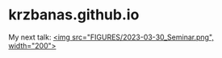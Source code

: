 # krzbanas.github.io

My next talk:
[<img src="FIGURES/2023-03-30_Seminar.png", width="200">](https://krzbanas.github.io/2023-03-30_SSLS_Seminar)
